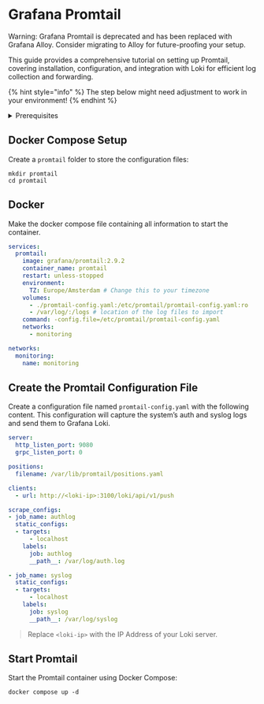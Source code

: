 # Grafana Promtail

Warning: Grafana Promtail is deprecated and has been replaced with Grafana Alloy. Consider migrating to Alloy for future-proofing your setup.

This guide provides a comprehensive tutorial on setting up Promtail, covering installation, configuration, and integration with Loki for efficient log collection and forwarding.

{% hint style="info" %}
The step below might need adjustment to work in your environment!
{% endhint %}

<details>

<summary>Prerequisites</summary>

* Docker installed on your server

</details>

## Docker Compose Setup

Create a `promtail` folder to store the configuration files:

```shell
mkdir promtail
cd promtail
```

## Docker

Make the docker compose file containing all information to start the container.

```yaml
services:
  promtail:
    image: grafana/promtail:2.9.2
    container_name: promtail
    restart: unless-stopped
    environment:
      TZ: Europe/Amsterdam # Change this to your timezone
    volumes:
      - ./promtail-config.yaml:/etc/promtail/promtail-config.yaml:ro
      - /var/log/:/logs # location of the log files to import
    command: -config.file=/etc/promtail/promtail-config.yaml
    networks:
      - monitoring

networks:
  monitoring:
    name: monitoring
```

## Create the Promtail Configuration File

Create a configuration file named `promtail-config.yaml` with the following content. This configuration will capture the system’s auth and syslog logs and send them to Grafana Loki.

```yaml
server:
  http_listen_port: 9080
  grpc_listen_port: 0

positions:
  filename: /var/lib/promtail/positions.yaml

clients:
  - url: http://<loki-ip>:3100/loki/api/v1/push

scrape_configs:
- job_name: authlog
  static_configs:
  - targets:
      - localhost
    labels:
      job: authlog
      __path__: /var/log/auth.log

- job_name: syslog
  static_configs:
  - targets:
      - localhost
    labels:
      job: syslog
      __path__: /var/log/syslog 

```

> Replace `<loki-ip>` with the IP Address of your Loki server.

## Start Promtail

Start the Promtail container using Docker Compose:

```shell
docker compose up -d
```
